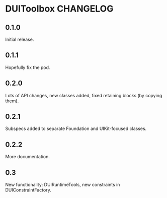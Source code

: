 # DUIToolbox CHANGELOG

## 0.1.0

Initial release.

## 0.1.1

Hopefully fix the pod.

## 0.2.0

Lots of API changes, new classes added, fixed retaining blocks (by copying them). 

## 0.2.1

Subspecs added to separate Foundation and UIKit-focused classes.

## 0.2.2

More documentation.

## 0.3

New functionality: DUIRuntimeTools, new constraints in DUIConstraintFactory.